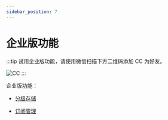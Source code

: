 ```yaml
---
sidebar_position: 7
---
```


# 企业版功能

:::tip
试用企业版功能，请使用微信扫描下方二维码添加 CC 为好友。

![CC](https://dl.cnosdb.com/contact/u.jpg)
:::

企业版功能：

- [分级存储](../manage/tiered_storage.md)

- [订阅管理](../manage/subscriptions.md)